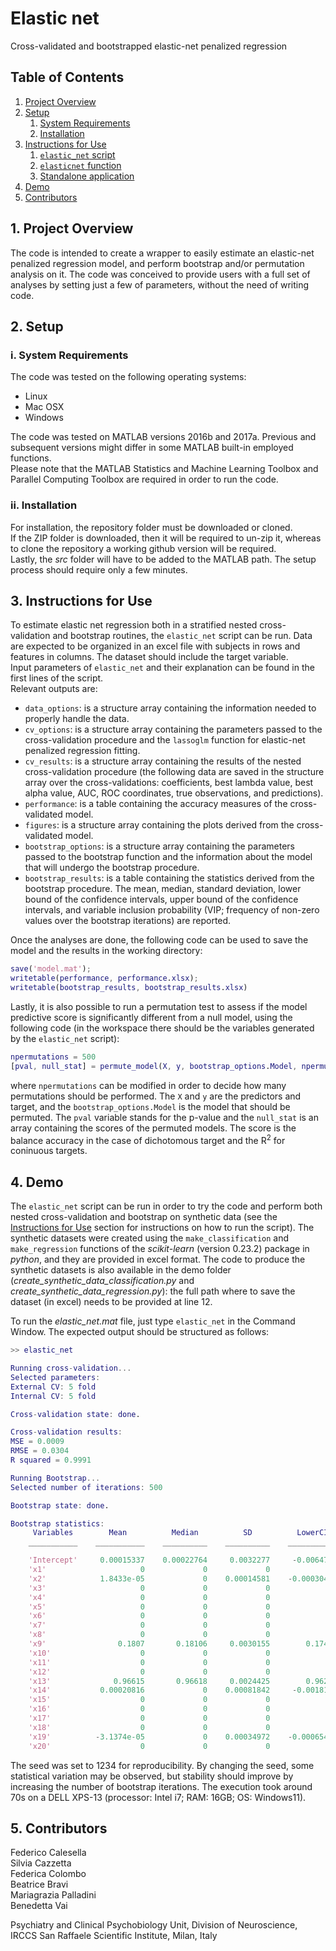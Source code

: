 # Elastic net
 Cross-validated and bootstrapped elastic-net penalized regression

## Table of Contents
1. [Project Overview](#Project_Overview)
2. [Setup](#Setup)
   1. [System Requirements](#System_Requirements)
   2. [Installation](#Installation)
3. [Instructions for Use](#Instructions_for_Use)
   1. [```elastic_net``` script](#elastic_net_script)
   2. [```elasticnet``` function](#elasticnet_function)
   3. [Standalone application](#standalone_application)
4. [Demo](#Demo)
5. [Contributors](#Contributors)

## 1. Project Overview <a name="Project_Overview"></a>
The code is intended to create a wrapper to easily estimate an elastic-net penalized regression model, and perform bootstrap and/or permutation analysis on it. The code was conceived to provide users with a full set of analyses by setting just a few of parameters, without the need of writing code.

## 2. Setup <a name="Setup"></a>
### i. System Requirements <a name="System_Requirements"></a>
The code was tested on the following operating systems:
- Linux
- Mac OSX
- Windows

The code was tested on MATLAB versions 2016b and 2017a. Previous and subsequent versions might differ in some MATLAB built-in employed functions.\
Please note that the MATLAB Statistics and Machine Learning Toolbox and Parallel Computing Toolbox are required in order to run the code.

### ii. Installation <a name="Installation"></a>
For installation, the repository folder must be downloaded or cloned.\
If the ZIP folder is downloaded, then it will be required to un-zip it, whereas to clone the repository a working github version will be required.  
Lastly, the *src* folder will have to be added to the MATLAB path. The setup process should require only a few minutes.

## 3. Instructions for Use <a name="Instructions_for_Use"></a>
To estimate elastic net regression both in a stratified nested cross-validation and bootstrap routines, the ```elastic_net``` script can be run. Data are expected to be organized in an excel file with subjects in rows and features in columns. The dataset should include the target variable.\
Input parameters of ```elastic_net``` and their explanation can be found in the first lines of the script.\
Relevant outputs are:
- ```data_options```: is a structure array containing the information needed to properly handle the data.
- ```cv_options```: is a structure array containing the parameters passed to the cross-validation procedure and the ```lassoglm``` function for elastic-net penalized regression fitting.
- ```cv_results```: is a structure array containing the results of the nested cross-validation procedure (the following data are saved in the structure array over the cross-validations: coefficients, best lambda value, best alpha value, AUC, ROC coordinates, true observations, and predictions).
- ```performance```: is a table containing the accuracy measures of the cross-validated model.
- ```figures```: is a structure array containing the plots derived from the cross-validated model.
- ```bootstrap_options```: is a structure array containing the parameters passed to the bootstrap function and the information about the model that will undergo the bootstrap procedure.
- ```bootstrap_results```: is a table containing the statistics derived from the bootstrap procedure. The mean, median, standard deviation, lower bound of the confidence intervals, upper bound of the confidence intervals, and variable inclusion probability (VIP; frequency of non-zero values over the bootstrap iterations) are reported.

Once the analyses are done, the following code can be used to save the model and the results in the working directory:
```matlab
save('model.mat');
writetable(performance, performance.xlsx);
writetable(bootstrap_results, bootstrap_results.xlsx)
```
Lastly, it is also possible to run a permutation test to assess if the model predictive score is significantly different from a null model, using the following code (in the workspace there should be the variables generated by the ```elastic_net``` script):
```matlab
npermutations = 500
[pval, null_stat] = permute_model(X, y, bootstrap_options.Model, npermutations);
```
where ```npermutations``` can be modified in order to decide how many permutations should be performed. The ```X``` and ```y``` are the predictors and target, and the ```bootstrap_options.Model``` is the model that should be permuted. The ```pval``` variable stands for the p-value and the ```null_stat``` is an array containing the scores of the permuted models. The score is the balance accuracy in the case of dichotomous target and the R<sup>2</sup> for coninuous targets.



## 4. Demo <a name="Demo"></a>
The ```elastic_net``` script can be run in order to try the code and perform both nested cross-validation and bootstrap on synthetic data (see the [Instructions for Use](#Instructions_for_Use) section for instructions on how to run the script).
The synthetic datasets were created using the ```make_classification``` and ```make_regression``` functions of the *scikit-learn* (version 0.23.2) package in *python*, and they are provided in excel format. The code to produce the synthetic datasets is also available in the demo folder (*create_synthetic_data_classification.py* and *create_synthetic_data_regression.py*): the full path where to save the dataset (in excel) needs to be provided at line 12.

To run the *elastic_net.mat* file, just type ```elastic_net``` in the Command Window. The expected output should be structured as follows:
```matlab
>> elastic_net

Running cross-validation...
Selected parameters:
External CV: 5 fold
Internal CV: 5 fold

Cross-validation state: done.

Cross-validation results:
MSE = 0.0009
RMSE = 0.0304
R squared = 0.9991

Running Bootstrap...
Selected number of iterations: 500

Bootstrap state: done.

Bootstrap statistics:
     Variables        Mean          Median          SD          LowerCI       UpperCI      VIP 
    ___________    ___________    __________    __________    ___________    __________    ____

    'Intercept'     0.00015337    0.00022764     0.0032277     -0.0064795     0.0061727     100
    'x1'                     0             0             0              0             0       0
    'x2'            1.8433e-05             0    0.00014581    -0.00030421    0.00026734     1.6
    'x3'                     0             0             0              0             0       0
    'x4'                     0             0             0              0             0       0
    'x5'                     0             0             0              0             0       0
    'x6'                     0             0             0              0             0       0
    'x7'                     0             0             0              0             0       0
    'x8'                     0             0             0              0             0       0
    'x9'                0.1807       0.18106     0.0030155        0.17497       0.18679     100
    'x10'                    0             0             0              0             0       0
    'x11'                    0             0             0              0             0       0
    'x12'                    0             0             0              0             0       0
    'x13'              0.96615       0.96618     0.0024425        0.96231       0.97189     100
    'x14'           0.00020816             0    0.00081842     -0.0018122     0.0013959    12.4
    'x15'                    0             0             0              0             0       0
    'x16'                    0             0             0              0             0       0
    'x17'                    0             0             0              0             0       0
    'x18'                    0             0             0              0             0       0
    'x19'          -3.1374e-05             0    0.00034972    -0.00065407    0.00071682     0.8
    'x20'                    0             0             0              0             0       0
```
The seed was set to 1234 for reproducibility. By changing the seed, some statistical variation may be observed, but stability should improve by increasing the number of bootstrap iterations.
The execution took around 70s on a DELL XPS-13 (processor: Intel i7; RAM: 16GB; OS: Windows11).

## 5. Contributors <a name="Contributors"></a>
Federico Calesella\
Silvia Cazzetta\
Federica Colombo\
Beatrice Bravi\
Mariagrazia Palladini\
Benedetta Vai

Psychiatry and Clinical Psychobiology Unit, Division of Neuroscience, IRCCS San Raffaele Scientific Institute, Milan, Italy
